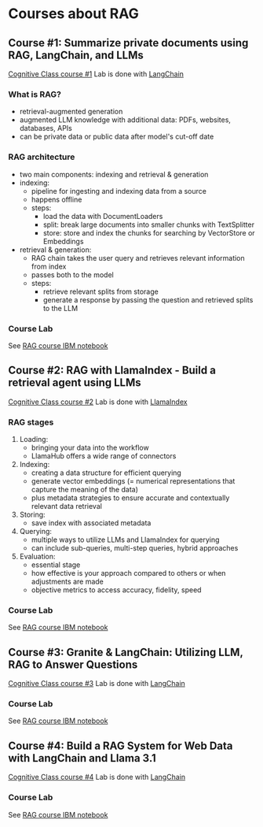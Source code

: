 # Courses about RAG

## Course #1: Summarize private documents using RAG, LangChain, and LLMs

[Cognitive Class course #1](https://apps.cognitiveclass.ai/learning/course/course-v1:IBMSkillsNetwork+GPXX0FVDEN+v1/block-v1:IBMSkillsNetwork+GPXX0FVDEN+v1+type@sequential+block@get_started/block-v1:IBMSkillsNetwork+GPXX0FVDEN+v1+type@vertical+block@lets_do_it)
Lab is done with [LangChain](https://python.langchain.com/docs/introduction/)

### What is RAG?

- retrieval-augmented generation
- augmented LLM knowledge with additional data: PDFs, websites, databases, APIs
- can be private data or public data after model's cut-off date

### RAG architecture

- two main components: indexing and retrieval & generation
- indexing:
  - pipeline for ingesting and indexing data from a source 
  - happens offline 
  - steps:
    - load the data with DocumentLoaders
    - split: break large documents into smaller chunks with TextSplitter
    - store: store and index the chunks for searching by VectorStore or Embeddings
- retrieval & generation:
  - RAG chain takes the user query and retrieves relevant information from index
  - passes both to the model
  - steps:
    - retrieve relevant splits from storage
    - generate a response by passing the question and retrieved splits to the LLM

### Course Lab

See [RAG course IBM notebook](notebooks/RAG-Course-IBM.ipynb)

## Course #2: RAG with LlamaIndex - Build a retrieval agent using LLMs

[Cognitive Class course #2](https://apps.cognitiveclass.ai/learning/course/course-v1:IBMSkillsNetwork+GPXX0TQPEN+v1/block-v1:IBMSkillsNetwork+GPXX0TQPEN+v1+type@sequential+block@get_started/block-v1:IBMSkillsNetwork+GPXX0TQPEN+v1+type@vertical+block@lets_do_it)
Lab is done with [LlamaIndex](https://docs.llamaindex.ai/en/stable/)

### RAG stages

1. Loading:
   - bringing your data into the workflow
   - LlamaHub offers a wide range of connectors
2. Indexing:
   - creating a data structure for efficient querying
   - generate vector embeddings (= numerical representations that capture the meaning of the data)
   - plus metadata strategies to ensure accurate and contextually relevant data retrieval
3. Storing:
   - save index with associated metadata 
4. Querying:
   - multiple ways to utilize LLMs and LlamaIndex for querying
   - can include sub-queries, multi-step queries, hybrid approaches 
5. Evaluation:
   - essential stage
   - how effective is your approach compared to others or when adjustments are made
   - objective metrics to access accuracy, fidelity, speed

### Course Lab

See [RAG course IBM notebook](notebooks/RAG-course-IBM-LlamaIndex.ipynb)

## Course #3: Granite & LangChain: Utilizing LLM, RAG to Answer Questions

[Cognitive Class course #3](https://apps.cognitiveclass.ai/learning/course/course-v1:IBMSkillsNetwork+GPXX0AOVEN+v1/block-v1:IBMSkillsNetwork+GPXX0AOVEN+v1+type@sequential+block@get_started/block-v1:IBMSkillsNetwork+GPXX0AOVEN+v1+type@vertical+block@lets_do_it)
Lab is done with [LangChain](https://python.langchain.com/docs/introduction/)

### Course Lab

See [RAG course IBM notebook](notebooks/RAG-course-IBM-question-answering.ipynb)

## Course #4: Build a RAG System for Web Data with LangChain and Llama 3.1

[Cognitive Class course #4](https://apps.cognitiveclass.ai/learning/course/course-v1:IBMSkillsNetwork+GPXX03NIEN+v1/block-v1:IBMSkillsNetwork+GPXX03NIEN+v1+type@sequential+block@get_started/block-v1:IBMSkillsNetwork+GPXX03NIEN+v1+type@vertical+block@lets_do_it)
Lab is done with [LangChain](https://python.langchain.com/docs/introduction/)

### Course Lab

See [RAG course IBM notebook](notebooks/RAG-course-IBM-webdata.ipynb)
